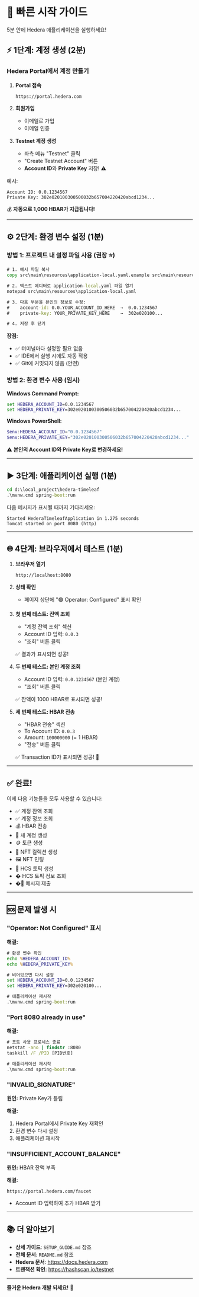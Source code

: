 # 🚀 빠른 시작 가이드

5분 안에 Hedera 애플리케이션을 실행하세요!

## ⚡ 1단계: 계정 생성 (2분)

### Hedera Portal에서 계정 만들기

1. **Portal 접속**

   ```
   https://portal.hedera.com
   ```

2. **회원가입**

   - 이메일로 가입
   - 이메일 인증

3. **Testnet 계정 생성**
   - 좌측 메뉴 "Testnet" 클릭
   - "Create Testnet Account" 버튼
   - **Account ID**와 **Private Key** 저장! ⚠️

예시:

```
Account ID: 0.0.1234567
Private Key: 302e020100300506032b657004220420abcd1234...
```

💰 **자동으로 1,000 HBAR가 지급됩니다!**

---

## ⚙️ 2단계: 환경 변수 설정 (1분)

### 방법 1: 프로젝트 내 설정 파일 사용 (권장 ⭐)

```cmd
# 1. 예시 파일 복사
copy src\main\resources\application-local.yaml.example src\main\resources\application-local.yaml

# 2. 텍스트 에디터로 application-local.yaml 파일 열기
notepad src\main\resources\application-local.yaml

# 3. 다음 부분을 본인의 정보로 수정:
#    account-id: 0.0.YOUR_ACCOUNT_ID_HERE  →  0.0.1234567
#    private-key: YOUR_PRIVATE_KEY_HERE    →  302e020100...

# 4. 저장 후 닫기
```

**장점:**

- ✅ 터미널마다 설정할 필요 없음
- ✅ IDE에서 실행 시에도 자동 적용
- ✅ Git에 커밋되지 않음 (안전)

### 방법 2: 환경 변수 사용 (임시)

**Windows Command Prompt:**

```cmd
set HEDERA_ACCOUNT_ID=0.0.1234567
set HEDERA_PRIVATE_KEY=302e020100300506032b657004220420abcd1234...
```

**Windows PowerShell:**

```powershell
$env:HEDERA_ACCOUNT_ID="0.0.1234567"
$env:HEDERA_PRIVATE_KEY="302e020100300506032b657004220420abcd1234..."
```

⚠️ **본인의 Account ID와 Private Key로 변경하세요!**

---

## ▶️ 3단계: 애플리케이션 실행 (1분)

```cmd
cd d:\local_project\hedera-timeleaf
.\mvnw.cmd spring-boot:run
```

다음 메시지가 표시될 때까지 기다리세요:

```
Started HederaTimeleafApplication in 1.275 seconds
Tomcat started on port 8080 (http)
```

---

## 🌐 4단계: 브라우저에서 테스트 (1분)

1. **브라우저 열기**

   ```
   http://localhost:8080
   ```

2. **상태 확인**

   - 페이지 상단에 "🟢 Operator: Configured" 표시 확인

3. **첫 번째 테스트: 잔액 조회**

   - "계정 잔액 조회" 섹션
   - Account ID 입력: `0.0.3`
   - "조회" 버튼 클릭

   ✅ 결과가 표시되면 성공!

4. **두 번째 테스트: 본인 계정 조회**

   - Account ID 입력: `0.0.1234567` (본인 계정)
   - "조회" 버튼 클릭

   ✅ 잔액이 1000 HBAR로 표시되면 성공!

5. **세 번째 테스트: HBAR 전송**

   - "HBAR 전송" 섹션
   - To Account ID: `0.0.3`
   - Amount: `100000000` (= 1 HBAR)
   - "전송" 버튼 클릭

   ✅ Transaction ID가 표시되면 성공! 🎉

---

## ✅ 완료!

이제 다음 기능들을 모두 사용할 수 있습니다:

- ✅ 계정 잔액 조회
- ✅ 계정 정보 조회
- 💰 HBAR 전송
- 👤 새 계정 생성
- 🪙 토큰 생성
- 🎨 NFT 컬렉션 생성
- 🖼️ NFT 민팅
- 📢 HCS 토픽 생성
- � HCS 토픽 정보 조회
- �💬 메시지 제출

---

## 🆘 문제 발생 시

### "Operator: Not Configured" 표시

**해결:**

```cmd
# 환경 변수 확인
echo %HEDERA_ACCOUNT_ID%
echo %HEDERA_PRIVATE_KEY%

# 비어있으면 다시 설정
set HEDERA_ACCOUNT_ID=0.0.1234567
set HEDERA_PRIVATE_KEY=302e020100...

# 애플리케이션 재시작
.\mvnw.cmd spring-boot:run
```

### "Port 8080 already in use"

**해결:**

```cmd
# 포트 사용 프로세스 종료
netstat -ano | findstr :8080
taskkill /F /PID [PID번호]

# 애플리케이션 재시작
.\mvnw.cmd spring-boot:run
```

### "INVALID_SIGNATURE"

**원인:** Private Key가 틀림

**해결:**

1. Hedera Portal에서 Private Key 재확인
2. 환경 변수 다시 설정
3. 애플리케이션 재시작

### "INSUFFICIENT_ACCOUNT_BALANCE"

**원인:** HBAR 잔액 부족

**해결:**

```
https://portal.hedera.com/faucet
```

- Account ID 입력하여 추가 HBAR 받기

---

## 📚 더 알아보기

- **상세 가이드**: `SETUP_GUIDE.md` 참조
- **전체 문서**: `README.md` 참조
- **Hedera 문서**: https://docs.hedera.com
- **트랜잭션 확인**: https://hashscan.io/testnet

---

**즐거운 Hedera 개발 되세요!** 🚀
